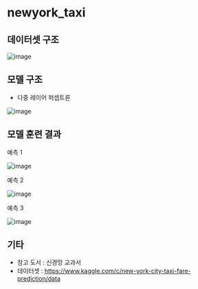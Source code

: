 # newyork_taxi

## 데이터셋 구조
![image](https://user-images.githubusercontent.com/65940253/185729659-26b7ca65-53e8-499e-94f3-84258bc91671.png)

## 모델 구조
- 다중 레이어 퍼셉트론

![image](https://user-images.githubusercontent.com/65940253/185729547-72d5bbfe-fb39-495b-963e-e34619bf9950.png)


## 모델 훈련 결과
예측 1

![image](https://user-images.githubusercontent.com/65940253/185729562-9689904e-70c9-4aa7-bf86-ef2adac8e239.png)

예측 2

![image](https://user-images.githubusercontent.com/65940253/185729572-8e46a792-148c-42fe-9f1c-c109f267d819.png)

예측 3

![image](https://user-images.githubusercontent.com/65940253/185729581-c9329215-decd-4442-9a2b-56ffd5506bf0.png)


## 기타
- 참고 도서 : 신경망 교과서
- 데이터셋 : https://www.kaggle.com/c/new-york-city-taxi-fare-prediction/data

